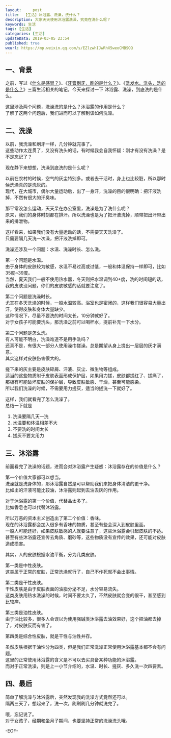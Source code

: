 ```yaml
---   
layout:     post  
title:  【生活】沐浴露、洗澡，洗什么？
description: 大家天天使用沐浴露洗澡，究竟在洗什么呢？  
keywords: 生活  
tags: [生活]    
categories: [生活]  
updateData: 2019-03-05 23:54  
published: true 
wxurl: https://mp.weixin.qq.com/s/EZlzwhIJwRhX5weoCMBSOQ  
---  
```


## 一、背景  


之前，写过《[什么是感冒？](https://mp.weixin.qq.com/s/IkLThwn90MdaGX0blRUtkg)》、《[牙膏刷牙，刷的是什么？](https://mp.weixin.qq.com/s/2qMrk5hixb0Y20whdoRO1Q)》、《[洗发水、洗头，洗的是什么？](https://mp.weixin.qq.com/s/u_IQxeivu-i2HeNhnvu0eg)》三篇生活相关的笔记，今天来探讨一下 沐浴露、洗澡，到底洗的是什么。  


这里涉及两个问题，洗澡洗的是什么？沐浴露的作用是什么？  
了解了这两个问题后，我们进而可以了解到该如何洗澡。  


## 二、洗澡  


以前，我洗澡和刷牙一样，几分钟就完事了。  
这些动作太连贯了，又没有洗头的话，有时候我会自我怀疑：刚才有没有洗澡？是不是忘记了？  


现在静下来想想，洗澡到底洗的是什么呢？  


以前在农村的时候，空气的灰尘特别多。或者去干活时，身上也比较脏，所以那时候洗澡真的是洗灰的。  
现代，在大城市，偶尔大量运动后，出了一身汗，洗澡的目的很明确：把汗液洗掉，不然有很大的汗臭味。  


那平常没怎么运动，天天呆在办公室里，洗澡是为了洗什么呢？  
原来，我们的身体时刻都在排汗。所以洗澡也是为了把汗液洗掉，顺带把出汗带出来的排泄物。  


这样看来，如果我们没有大量运动的话，不需要天天洗澡了。  
只需要隔几天洗一次澡，把汗液洗掉即可。  


洗澡还涉及一个问题：水温、洗澡时长、怎么洗。  


第一个问题是水温。  
由于身体的皮肤较为敏感，水温不易过高或过低，一般和体温保持一样即可，比如35度~39度。  
当然，夏天我们一般不使用热水器，冬天则把水温调到40+度，洗的时间短的话，我的皮肤没问题，你们的皮肤敏感的话就要注意了。  


第二个问题是洗澡时长。  
尤其在冬天洗澡的时候，一般水温较高。浴室也是密闭的，这样我们很容易大量出汗，使得皮肤和身体大量缺少。  
这种情况下，尽量不要洗的时间太长，10分钟就好了。  
对于女孩子可能要洗头，那洗澡之前可以喝杯水，提前补充一下水分。  


第三个问题是怎么洗。  
有人可能不明白，洗澡难道不是用手洗吗？  
还真不是，有很大一部分人使用澡巾搓澡。总是期望从身上搓出一层层的灰才满意。  
其实这样对皮肤伤害很大的。  


搓下来的灰主要是皮肤碎屑、汗液、灰尘、微生物等组成。  
适当的这些物质附于皮肤表面形成保护层，如果用力搓，皮肤都搓红了、搓痛了，那极有可能破坏皮肤的保护层，导致皮肤敏感、干燥，甚至可能感染。  
所以我们洗澡的时候，不需要用力搓灰，适当的搓洗一下就好了。  


这样，我们就看完了怎么洗澡了。  
总结一下就是  

1. 洗澡要隔几天一洗  
2. 水温要和体温相差不大  
3. 不要洗的时间太长  
4. 搓灰不要太用力  


## 三、沐浴露  


前面看完了洗澡的话题，进而会对沐浴露产生疑惑：沐浴露存在的价值是什么？  


第一个价值大家都可以想当。  
洗澡就是洗身体的，那沐浴露自然是可以帮助我们来把身体清洁的更干净。  
比如出的汗液可能比较油，沐浴露则起到去油去灰的作用。  


对于沐浴露的第一个价值，代替品太多了。  
比如香皂也可以代替沐浴露。  


所以万恶的资本主义创造出了第二个价值：香味。  
现在的沐浴露都会加入很多有香味的物质，甚至有些会深入到皮肤里面。  
一般人可能还好，如果皮肤敏感的人就要注意了，这些沐浴露会引起皮肤的不适。  
甚至有些沐浴露还宣传去角质、磨砂等，这些物质没有宣传的效果，还可能对皮肤造成损害。  


其实，人的皮肤根据水油平衡，分为几类皮肤。  


第一类是中性皮肤。  
这类属于正常的皮肤，正常洗澡就行了，自己不作死就不会出事情。  


第二类是干性皮肤。  
干性皮肤是由于皮肤表面的油脂分泌不足，水分容易流失。  
这类皮肤用热水洗澡的时候，时间不要太久了，不然皮肤就会变的很干，甚至感到比较痒。  


第三类是油性皮肤。  
由于油比较多，很多人会误以为使用强碱类沐浴露去油效果好，这个把油都去掉了，对皮肤反而有害了。  


第四类是综合性皮肤，就是干性与油性并存。    


虽然皮肤根据干油性分为四类，但是我们正常洗澡正常使用沐浴露基本都不会有问题。  
这里的正常使用沐浴露的含义是不可以去买具备某种功能的沐浴露。  
而对于正常洗澡，则是上一小节介绍的，水温、时长、搓灰、多久洗一次四要素。  


## 四、最后  


简单了解洗澡与沐浴露后，突然发现我的洗澡方式竟然还可以。  
隔两三天了，想起来了，洗一次，刷刷刷几分钟就洗完了。  


哦，忘记说了。  
对于女孩子，经期和坐月子期间，也要坚持正常的洗澡洗头哦。  



-EOF-  


  
